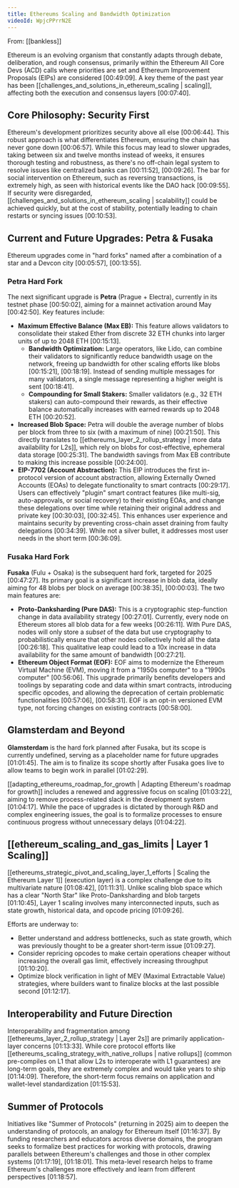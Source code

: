 ```yaml
---
title: Ethereums Scaling and Bandwidth Optimization
videoId: WpjcPPrrN2E
---
```


From: [[bankless]] <br/> 

Ethereum is an evolving organism that constantly adapts through debate, deliberation, and rough consensus, primarily within the Ethereum All Core Devs (ACD) calls where priorities are set and Ethereum Improvement Proposals (EIPs) are considered <a class="yt-timestamp" data-t="00:49:09">[00:49:09]</a>. A key theme of the past year has been [[challenges_and_solutions_in_ethereum_scaling | scaling]], affecting both the execution and consensus layers <a class="yt-timestamp" data-t="00:07:40">[00:07:40]</a>.

## Core Philosophy: Security First

Ethereum's development prioritizes security above all else <a class="yt-timestamp" data-t="00:06:44">[00:06:44]</a>. This robust approach is what differentiates Ethereum, ensuring the chain has never gone down <a class="yt-timestamp" data-t="00:06:57">[00:06:57]</a>. While this focus may lead to slower upgrades, taking between six and twelve months instead of weeks, it ensures thorough testing and robustness, as there's no off-chain legal system to resolve issues like centralized banks can <a class="yt-timestamp" data-t="00:11:52">[00:11:52]</a>, <a class="yt-timestamp" data-t="00:09:26">[00:09:26]</a>. The bar for social intervention on Ethereum, such as reversing transactions, is extremely high, as seen with historical events like the DAO hack <a class="yt-timestamp" data-t="00:09:55">[00:09:55]</a>. If security were disregarded, [[challenges_and_solutions_in_ethereum_scaling | scalability]] could be achieved quickly, but at the cost of stability, potentially leading to chain restarts or syncing issues <a class="yt-timestamp" data-t="00:10:53">[00:10:53]</a>.

## Current and Future Upgrades: Petra & Fusaka

Ethereum upgrades come in "hard forks" named after a combination of a star and a Devcon city <a class="yt-timestamp" data-t="00:05:57">[00:05:57]</a>, <a class="yt-timestamp" data-t="00:13:55">[00:13:55]</a>.

### Petra Hard Fork

The next significant upgrade is **Petra** (Prague + Electra), currently in its testnet phase <a class="yt-timestamp" data-t="00:50:02">[00:50:02]</a>, aiming for a mainnet activation around May <a class="yt-timestamp" data-t="00:42:50">[00:42:50]</a>. Key features include:

*   **Maximum Effective Balance (Max EB):** This feature allows validators to consolidate their staked Ether from discrete 32 ETH chunks into larger units of up to 2048 ETH <a class="yt-timestamp" data-t="00:15:13">[00:15:13]</a>.
    *   **Bandwidth Optimization:** Large operators, like Lido, can combine their validators to significantly reduce bandwidth usage on the network, freeing up bandwidth for other scaling efforts like blobs <a class="yt-timestamp" data-t="00:15:21">[00:15:21]</a>, <a class="yt-timestamp" data-t="00:18:19">[00:18:19]</a>. Instead of sending multiple messages for many validators, a single message representing a higher weight is sent <a class="yt-timestamp" data-t="00:18:41">[00:18:41]</a>.
    *   **Compounding for Small Stakers:** Smaller validators (e.g., 32 ETH stakers) can auto-compound their rewards, as their effective balance automatically increases with earned rewards up to 2048 ETH <a class="yt-timestamp" data-t="00:20:52">[00:20:52]</a>.
*   **Increased Blob Space:** Petra will double the average number of blobs per block from three to six (with a maximum of nine) <a class="yt-timestamp" data-t="00:21:50">[00:21:50]</a>. This directly translates to [[ethereums_layer_2_rollup_strategy | more data availability for L2s]], which rely on blobs for cost-effective, ephemeral data storage <a class="yt-timestamp" data-t="00:25:31">[00:25:31]</a>. The bandwidth savings from Max EB contribute to making this increase possible <a class="yt-timestamp" data-t="00:24:00">[00:24:00]</a>.
*   **EIP-7702 (Account Abstraction):** This EIP introduces the first in-protocol version of account abstraction, allowing Externally Owned Accounts (EOAs) to delegate functionality to smart contracts <a class="yt-timestamp" data-t="00:29:17">[00:29:17]</a>. Users can effectively "plugin" smart contract features (like multi-sig, auto-approvals, or social recovery) to their existing EOAs, and change these delegations over time while retaining their original address and private key <a class="yt-timestamp" data-t="00:30:03">[00:30:03]</a>, <a class="yt-timestamp" data-t="00:32:45">[00:32:45]</a>. This enhances user experience and maintains security by preventing cross-chain asset draining from faulty delegations <a class="yt-timestamp" data-t="00:34:39">[00:34:39]</a>. While not a silver bullet, it addresses most user needs in the short term <a class="yt-timestamp" data-t="00:36:09">[00:36:09]</a>.

### Fusaka Hard Fork

**Fusaka** (Fulu + Osaka) is the subsequent hard fork, targeted for 2025 <a class="yt-timestamp" data-t="00:47:27">[00:47:27]</a>. Its primary goal is a significant increase in blob data, ideally aiming for 48 blobs per block on average <a class="yt-timestamp" data-t="00:38:35">[00:38:35]</a>, <a class="yt-timestamp" data-t="00:03:00">[00:00:03]</a>. The two main features are:

*   **Proto-Danksharding (Pure DAS):** This is a cryptographic step-function change in data availability strategy <a class="yt-timestamp" data-t="00:27:01">[00:27:01]</a>. Currently, every node on Ethereum stores all blob data for a few weeks <a class="yt-timestamp" data-t="00:26:11">[00:26:11]</a>. With Pure DAS, nodes will only store a *subset* of the data but use cryptography to probabilistically ensure that other nodes collectively hold all the data <a class="yt-timestamp" data-t="00:26:18">[00:26:18]</a>. This qualitative leap could lead to a 10x increase in data availability for the same amount of bandwidth <a class="yt-timestamp" data-t="00:27:21">[00:27:21]</a>.
*   **Ethereum Object Format (EOF):** EOF aims to modernize the Ethereum Virtual Machine (EVM), moving it from a "1950s computer" to a "1990s computer" <a class="yt-timestamp" data-t="00:56:06">[00:56:06]</a>. This upgrade primarily benefits developers and toolings by separating code and data within smart contracts, introducing specific opcodes, and allowing the deprecation of certain problematic functionalities <a class="yt-timestamp" data-t="00:57:06">[00:57:06]</a>, <a class="yt-timestamp" data-t="00:58:31">[00:58:31]</a>. EOF is an opt-in versioned EVM type, not forcing changes on existing contracts <a class="yt-timestamp" data-t="00:58:00">[00:58:00]</a>.

## Glamsterdam and Beyond

**Glamsterdam** is the hard fork planned after Fusaka, but its scope is currently undefined, serving as a placeholder name for future upgrades <a class="yt-timestamp" data-t="01:01:45">[01:01:45]</a>. The aim is to finalize its scope shortly after Fusaka goes live to allow teams to begin work in parallel <a class="yt-timestamp" data-t="01:02:29">[01:02:29]</a>.

[[adapting_ethereums_roadmap_for_growth | Adapting Ethereum's roadmap for growth]] includes a renewed and aggressive focus on scaling <a class="yt-timestamp" data-t="01:03:22">[01:03:22]</a>, aiming to remove process-related slack in the development system <a class="yt-timestamp" data-t="01:04:17">[01:04:17]</a>. While the pace of upgrades is dictated by thorough R&D and complex engineering issues, the goal is to formalize processes to ensure continuous progress without unnecessary delays <a class="yt-timestamp" data-t="01:04:22">[01:04:22]</a>.

## [[ethereum_scaling_and_gas_limits | Layer 1 Scaling]]

[[ethereums_strategic_pivot_and_scaling_layer_1_efforts | Scaling the Ethereum Layer 1]] (execution layer) is a complex challenge due to its multivariate nature <a class="yt-timestamp" data-t="01:08:42">[01:08:42]</a>, <a class="yt-timestamp" data-t="01:11:31">[01:11:31]</a>. Unlike scaling blob space which has a clear "North Star" like Proto-Danksharding and blob targets <a class="yt-timestamp" data-t="01:10:45">[01:10:45]</a>, Layer 1 scaling involves many interconnected inputs, such as state growth, historical data, and opcode pricing <a class="yt-timestamp" data-t="01:09:26">[01:09:26]</a>.

Efforts are underway to:
*   Better understand and address bottlenecks, such as state growth, which was previously thought to be a greater short-term issue <a class="yt-timestamp" data-t="01:09:27">[01:09:27]</a>.
*   Consider repricing opcodes to make certain operations cheaper without increasing the overall gas limit, effectively increasing throughput <a class="yt-timestamp" data-t="01:10:20">[01:10:20]</a>.
*   Optimize block verification in light of MEV (Maximal Extractable Value) strategies, where builders want to finalize blocks at the last possible second <a class="yt-timestamp" data-t="01:12:17">[01:12:17]</a>.

## Interoperability and Future Direction

Interoperability and fragmentation among [[ethereums_layer_2_rollup_strategy | Layer 2s]] are primarily application-layer concerns <a class="yt-timestamp" data-t="01:13:33">[01:13:33]</a>. While core protocol efforts like [[ethereums_scaling_strategy_with_native_rollups | native rollups]] (common pre-compiles on L1 that allow L2s to interoperate with L1 guarantees) are long-term goals, they are extremely complex and would take years to ship <a class="yt-timestamp" data-t="01:14:09">[01:14:09]</a>. Therefore, the short-term focus remains on application and wallet-level standardization <a class="yt-timestamp" data-t="01:15:53">[01:15:53]</a>.

## Summer of Protocols

Initiatives like "Summer of Protocols" (returning in 2025) aim to deepen the understanding of protocols, an analogy for Ethereum itself <a class="yt-timestamp" data-t="01:16:37">[01:16:37]</a>. By funding researchers and educators across diverse domains, the program seeks to formalize best practices for working with protocols, drawing parallels between Ethereum's challenges and those in other complex systems <a class="yt-timestamp" data-t="01:17:19">[01:17:19]</a>, <a class="yt-timestamp" data-t="01:18:01">[01:18:01]</a>. This meta-level research helps to frame Ethereum's challenges more effectively and learn from different perspectives <a class="yt-timestamp" data-t="01:18:57">[01:18:57]</a>.